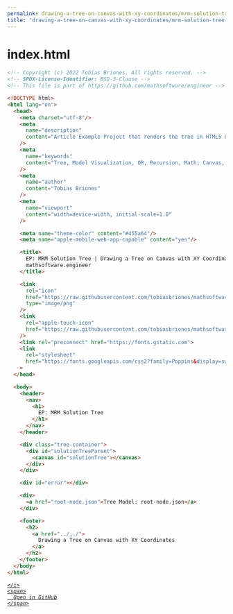 ```yaml
---
permalink: drawing-a-tree-on-canvas-with-xy-coordinates/mrm-solution-tree---ep/src/index.html.html
title: "drawing-a-tree-on-canvas-with-xy-coordinates/mrm-solution-tree---ep/src/index.html"
---
```


# index.html
```html
<!-- Copyright (c) 2022 Tobias Briones. All rights reserved. -->
<!-- SPDX-License-Identifier: BSD-3-Clause -->
<!-- This file is part of https://github.com/mathsoftware/engineer -->

<!DOCTYPE html>
<html lang="en">
  <head>
    <meta charset="utf-8"/>
    <meta
      name="description"
      content="Article Example Project that renders the tree in HTML5 Canvas with TypeScript"
    />
    <meta
      name="keywords"
      content="Tree, Model Visualization, OR, Recursion, Math, Canvas, HTML"
    />
    <meta
      name="author"
      content="Tobias Briones"
    />
    <meta
      name="viewport"
      content="width=device-width, initial-scale=1.0"
    />

    <meta name="theme-color" content="#455a64"/>
    <meta name="apple-mobile-web-app-capable" content="yes"/>

    <title>
      EP: MRM Solution Tree | Drawing a Tree on Canvas with XY Coordinates |
      mathsoftware.engineer
    </title>

    <link
      rel="icon"
      href="https://raw.githubusercontent.com/tobiasbriones/mathsoftware.engineer/static/logos/mathswe/mathswe-small.png"
      type="image/png"
    />
    <link
      rel="apple-touch-icon"
      href="https://raw.githubusercontent.com/tobiasbriones/mathsoftware.engineer/static/logos/mathswe/mathswe-small.png"
    />
    <link rel="preconnect" href="https://fonts.gstatic.com">
    <link
      rel="stylesheet"
      href="https://fonts.googleapis.com/css2?family=Poppins&display=swap"
    >
  </head>

  <body>
    <header>
      <nav>
        <h1>
          EP: MRM Solution Tree
        </h1>
      </nav>
    </header>

    <div class="tree-container">
      <div id="solutionTreeParent">
        <canvas id="solutionTree"></canvas>
      </div>
    </div>

    <div id="error"></div>

    <div>
      <a href="root-node.json">Tree Model: root-node.json</a>
    </div>

    <footer>
      <h2>
        <a href="../../">
          Drawing a Tree on Canvas with XY Coordinates
        </a>
      </h2>
    </footer>
  </body>
</html>

```
<div class="social open-gh-btn my-4">
  <a class="btn btn-github" href="https://github.com/mathsoftware/engineer/tree/main/representation/repsymo/2dp/mrm/feat/drawing-a-tree-on-canvas-with-xy-coordinates/mrm-solution-tree---ep/src/index.html" target="_blank">
    <i class="fab fa-github">
      
    </i>
    <span>
      Open in GitHub
    </span>
  </a>
</div>
